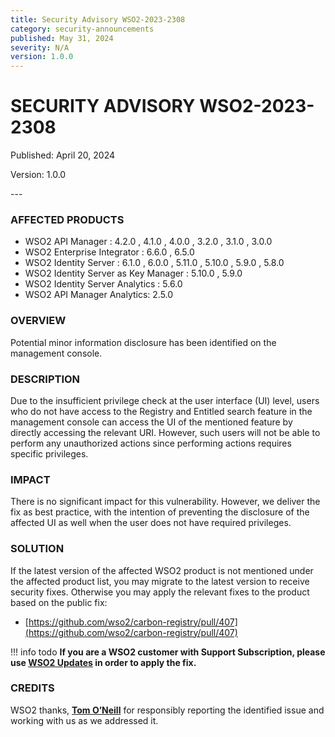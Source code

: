 ```yaml
---
title: Security Advisory WSO2-2023-2308
category: security-announcements
published: May 31, 2024
severity: N/A
version: 1.0.0
---
```


# SECURITY ADVISORY WSO2-2023-2308

<p class="doc-info">Published: April 20, 2024</p>
<p class="doc-info">Version: 1.0.0</p>
---

### AFFECTED PRODUCTS
* WSO2 API Manager : 4.2.0 , 4.1.0 , 4.0.0 , 3.2.0 , 3.1.0 , 3.0.0 
* WSO2 Enterprise Integrator : 6.6.0 , 6.5.0
* WSO2 Identity Server : 6.1.0 , 6.0.0 , 5.11.0 , 5.10.0 , 5.9.0 , 5.8.0
* WSO2 Identity Server as Key Manager : 5.10.0 , 5.9.0
* WSO2 Identity Server Analytics : 5.6.0
* WSO2 API Manager Analytics: 2.5.0


### OVERVIEW
Potential minor information disclosure has been identified on the management console.


### DESCRIPTION
Due to the insufficient privilege check at the user interface (UI) level, users who do not have access to the Registry and Entitled search feature in the management console can access the UI of the mentioned feature by directly accessing the relevant URI. However, such users will not be able to perform any unauthorized actions since performing actions requires specific privileges.


### IMPACT
There is no significant impact for this vulnerability. However, we deliver the fix as best practice, with the intention of preventing the disclosure of the affected UI as well when the user does not have required privileges.


### SOLUTION
If the latest version of the affected WSO2 product is not mentioned under the affected product list, you may migrate to the latest version to receive security fixes. Otherwise you may apply the relevant fixes to the product based on the public fix: 

* [https://github.com/wso2/carbon-registry/pull/407](https://github.com/wso2/carbon-registry/pull/407)


!!! info todo
    **If you are a WSO2 customer with Support Subscription, please use [WSO2 Updates](https://wso2.com/updates/) in order to apply the fix.**


### CREDITS
WSO2 thanks, **[Tom O’Neill](https://www.linkedin.com/in/the-tom-oneill)** for responsibly reporting the identified issue and working with us as we addressed it.
